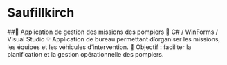 # Saufillkirch

##🧯 Application de gestion des missions des pompiers
🧰 C# / WinForms / Visual Studio
💡 Application de bureau permettant d’organiser les missions, les équipes et les véhicules d’intervention.
🎯 Objectif : faciliter la planification et la gestion opérationnelle des pompiers.

